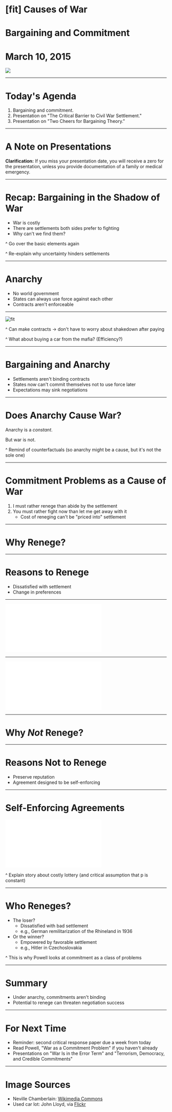 # [fit] Causes of War
# Bargaining and Commitment
# March 10, 2015

![](img/chamberlain.jpg)

---

# Today's Agenda

1. Bargaining and commitment.
2. Presentation on "The Critical Barrier to Civil War Settlement."
3. Presentation on "Two Cheers for Bargaining Theory."

---

# A Note on Presentations

**Clarification:** If you miss your presentation date, you will receive a zero for the presentation, unless you provide documentation of a family or medical emergency.

---

# Recap: Bargaining in the Shadow of War

* War is costly
* There are settlements both sides prefer to fighting
* Why can't we find them?

^ Go over the basic elements again

^ Re-explain why uncertainty hinders settlements

---

# Anarchy

* No world government
* States can always use force against each other
* Contracts aren't enforceable

---

![fit](img/used-car-lot.jpg)

^ Can make contracts → don't have to worry about shakedown after paying

^ What about buying a car from the mafia?  (Efficiency?)

---

# Bargaining and Anarchy

* Settlements aren't binding contracts
* States now can't commit themselves not to use force later
* Expectations may sink negotiations

---

# Does Anarchy Cause War?

Anarchy is a *constant*.

But war is not.

^ Remind of counterfactuals (so anarchy might be a cause, but it's not the sole one)

---

# Commitment Problems as a Cause of War

1. I must rather renege than abide by the settlement
2. You must rather fight now than let me get away with it
    * Cost of reneging can't be "priced into" settlement

---

# Why Renege?

---

# Reasons to Renege

* Dissatisfied with settlement
* Change in preferences

---

![fit](img/iran-letter-1.pdf)

---

![fit](img/iran-letter-2.pdf)

---

# Why *Not* Renege?

---

# Reasons Not to Renege

* Preserve reputation
* Agreement designed to be self-enforcing

---

# Self-Enforcing Agreements

![inline](img/range.pdf)

^ Explain story about costly lottery (and critical assumption that p is constant)

---

# Who Reneges?

* The loser?
    * Dissatisfied with bad settlement
    * e.g., German remilitarization of the Rhineland in 1936
* Or the winner?
    * Empowered by favorable settlement
    * e.g., Hitler in Czechoslovakia

^ This is why Powell looks at commitment as a class of problems

---

# Summary

* Under anarchy, commitments aren't binding
* Potential to renege can threaten negotiation success

---

# For Next Time

* Reminder: second critical response paper due a week from today
* Read Powell, "War as a Commitment Problem" if you haven't already
* Presentations on "War Is in the Error Term" and "Terrorism, Democracy, and Credible Commitments"

---

# Image Sources

* Neville Chamberlain: [Wikimedia Commons](http://commons.wikimedia.org/wiki/File:MunichAgreement.jpg)
* Used car lot: John Lloyd, via [Flickr](https://flic.kr/p/7JzpSi)

